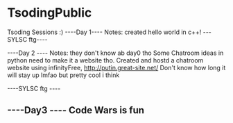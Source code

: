 # TsodingPublic
 Tsoding Sessions :)
----Day 1----
Notes: created hello world in c++!
---SYLSC ftg----

----Day 2 ----
Notes: they don't know ab day0 tho
Some Chatroom ideas in python need to make it a website tho.
Created and hostd a chatroom website using infinityFree, http://putin.great-site.net/
Don't know how long it will stay up lmfao but pretty cool i think

----SYLSC ftg ----

----Day3 ----
Code Wars is fun
-----------------
